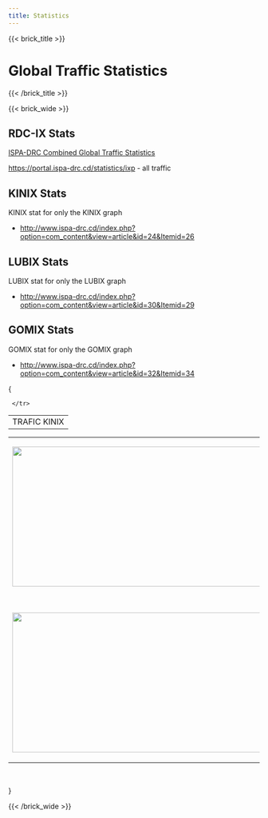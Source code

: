 ```yaml
---
title: Statistics
---
```


{{< brick_title >}}

# Global Traffic Statistics

{{< /brick_title >}}

{{< brick_wide >}}

## RDC-IX Stats

[ISPA-DRC Combined Global Traffic Statistics](https://portal.ispa-drc.cd/statistics/ixp)

<https://portal.ispa-drc.cd/statistics/ixp> - all traffic

## KINIX Stats

KINIX stat for only the KINIX graph

- <http://www.ispa-drc.cd/index.php?option=com_content&view=article&id=24&Itemid=26>

## LUBIX Stats

LUBIX stat for only the LUBIX graph

- <http://www.ispa-drc.cd/index.php?option=com_content&view=article&id=30&Itemid=29>

## GOMIX Stats

GOMIX stat for only the GOMIX graph

- <http://www.ispa-drc.cd/index.php?option=com_content&view=article&id=32&Itemid=34>

{
<table class="contentpaneopen">
<tbody><tr>
  <td class="contentheading" width="100%">
     TRAFIC KINIX   </td>

     </tr>
</tbody></table>

<table class="contentpaneopen">

<tbody><tr>
<td valign="top">
<p style="text-align: center;"><img src="/images/stories/ImagesKinix/kinixall.PNG" border="0" width="650" height="280" style="border: 0;"></p>
<p>&nbsp;</p>
<p style="text-align: center;"><img src="/images/stories/ImagesKinix/kinixall2.PNG" border="0" width="650" height="280" style="border: 0;"></p>

</td>
</tr>

</tbody></table>
<span class="article_separator">&nbsp;</span>

}

{{< /brick_wide >}}
